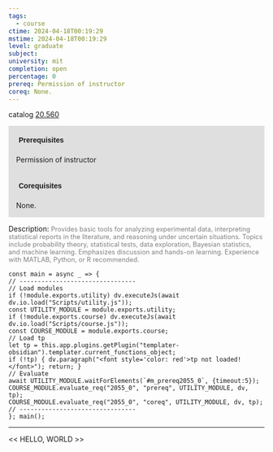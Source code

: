 ```yaml
---
tags:
  - course
ctime: 2024-04-18T00:19:29
mstime: 2024-04-18T00:19:29
level: graduate
subject: 
university: mit
completion: open
percentage: 0
prereq: Permission of instructor
coreq: None.
---
```


catalog [20.560](http://student.mit.edu/catalog/m20a.html#20.560)

<span style="display: block; padding: 15px; background-color: rgb(100, 100, 100, 0.2);"><font id="m_prereq2055_0" style="display: block; font-family: Arial, sans-serif; font-weight: bold; padding: 5px">Prerequisites</font><br><span id="prereq2055_0">Permission of instructor</span></span>
<span style="display: block; padding: 15px; background-color: rgb(100, 100, 100, 0.2);"><font id="m_coreq2055_0" style="display: block; font-family: Arial, sans-serif; font-weight: bold; padding: 5px">Corequisites</font><br><span id="coreq2055_0">None.</span></span>

<font style="">Description:</font>
<font style="color: grey; font-size: 0.8rem;">Provides basic tools for analyzing experimental data, interpreting statistical reports in the literature, and reasoning under uncertain situations. Topics include probability theory, statistical tests, data exploration, Bayesian statistics, and machine learning. Emphasizes discussion and hands-on learning. Experience with MATLAB, Python, or R recommended.</font>

```dataviewjs
const main = async _ => {
// --------------------------------
// Load modules
if (!module.exports.utility) dv.executeJs(await dv.io.load("Scripts/utility.js"));
const UTILITY_MODULE = module.exports.utility;
if (!module.exports.course) dv.executeJs(await dv.io.load("Scripts/course.js"));
const COURSE_MODULE = module.exports.course;
// Load tp
let tp = this.app.plugins.getPlugin("templater-obsidian").templater.current_functions_object;
if (!tp) { dv.paragraph("<font style='color: red'>tp not loaded!</font>"); return; }
// Evaluate
await UTILITY_MODULE.waitForElements(`#m_prereq2055_0`, {timeout:5});
COURSE_MODULE.evaluate_req("2055_0", "prereq", UTILITY_MODULE, dv, tp);
COURSE_MODULE.evaluate_req("2055_0", "coreq", UTILITY_MODULE, dv, tp);
// --------------------------------
}; main();
```

---

<< HELLO, WORLD >>
